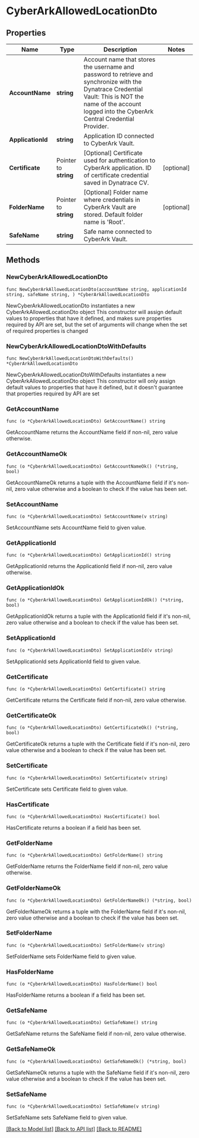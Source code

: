 # CyberArkAllowedLocationDto

## Properties

Name | Type | Description | Notes
------------ | ------------- | ------------- | -------------
**AccountName** | **string** | Account name that stores the username and password to retrieve and synchronize with the Dynatrace Credential Vault: This is NOT the name of the account logged into the CyberArk Central Credential Provider. | 
**ApplicationId** | **string** | Application ID connected to CyberArk Vault. | 
**Certificate** | Pointer to **string** | [Optional] Certificate used for authentication to CyberArk application. ID of certificate credential saved in Dynatrace CV. | [optional] 
**FolderName** | Pointer to **string** | [Optional] Folder name where credentials in CyberArk Vault are stored. Default folder name is &#39;Root&#39;. | [optional] 
**SafeName** | **string** | Safe name connected to CyberArk Vault. | 

## Methods

### NewCyberArkAllowedLocationDto

`func NewCyberArkAllowedLocationDto(accountName string, applicationId string, safeName string, ) *CyberArkAllowedLocationDto`

NewCyberArkAllowedLocationDto instantiates a new CyberArkAllowedLocationDto object
This constructor will assign default values to properties that have it defined,
and makes sure properties required by API are set, but the set of arguments
will change when the set of required properties is changed

### NewCyberArkAllowedLocationDtoWithDefaults

`func NewCyberArkAllowedLocationDtoWithDefaults() *CyberArkAllowedLocationDto`

NewCyberArkAllowedLocationDtoWithDefaults instantiates a new CyberArkAllowedLocationDto object
This constructor will only assign default values to properties that have it defined,
but it doesn't guarantee that properties required by API are set

### GetAccountName

`func (o *CyberArkAllowedLocationDto) GetAccountName() string`

GetAccountName returns the AccountName field if non-nil, zero value otherwise.

### GetAccountNameOk

`func (o *CyberArkAllowedLocationDto) GetAccountNameOk() (*string, bool)`

GetAccountNameOk returns a tuple with the AccountName field if it's non-nil, zero value otherwise
and a boolean to check if the value has been set.

### SetAccountName

`func (o *CyberArkAllowedLocationDto) SetAccountName(v string)`

SetAccountName sets AccountName field to given value.


### GetApplicationId

`func (o *CyberArkAllowedLocationDto) GetApplicationId() string`

GetApplicationId returns the ApplicationId field if non-nil, zero value otherwise.

### GetApplicationIdOk

`func (o *CyberArkAllowedLocationDto) GetApplicationIdOk() (*string, bool)`

GetApplicationIdOk returns a tuple with the ApplicationId field if it's non-nil, zero value otherwise
and a boolean to check if the value has been set.

### SetApplicationId

`func (o *CyberArkAllowedLocationDto) SetApplicationId(v string)`

SetApplicationId sets ApplicationId field to given value.


### GetCertificate

`func (o *CyberArkAllowedLocationDto) GetCertificate() string`

GetCertificate returns the Certificate field if non-nil, zero value otherwise.

### GetCertificateOk

`func (o *CyberArkAllowedLocationDto) GetCertificateOk() (*string, bool)`

GetCertificateOk returns a tuple with the Certificate field if it's non-nil, zero value otherwise
and a boolean to check if the value has been set.

### SetCertificate

`func (o *CyberArkAllowedLocationDto) SetCertificate(v string)`

SetCertificate sets Certificate field to given value.

### HasCertificate

`func (o *CyberArkAllowedLocationDto) HasCertificate() bool`

HasCertificate returns a boolean if a field has been set.

### GetFolderName

`func (o *CyberArkAllowedLocationDto) GetFolderName() string`

GetFolderName returns the FolderName field if non-nil, zero value otherwise.

### GetFolderNameOk

`func (o *CyberArkAllowedLocationDto) GetFolderNameOk() (*string, bool)`

GetFolderNameOk returns a tuple with the FolderName field if it's non-nil, zero value otherwise
and a boolean to check if the value has been set.

### SetFolderName

`func (o *CyberArkAllowedLocationDto) SetFolderName(v string)`

SetFolderName sets FolderName field to given value.

### HasFolderName

`func (o *CyberArkAllowedLocationDto) HasFolderName() bool`

HasFolderName returns a boolean if a field has been set.

### GetSafeName

`func (o *CyberArkAllowedLocationDto) GetSafeName() string`

GetSafeName returns the SafeName field if non-nil, zero value otherwise.

### GetSafeNameOk

`func (o *CyberArkAllowedLocationDto) GetSafeNameOk() (*string, bool)`

GetSafeNameOk returns a tuple with the SafeName field if it's non-nil, zero value otherwise
and a boolean to check if the value has been set.

### SetSafeName

`func (o *CyberArkAllowedLocationDto) SetSafeName(v string)`

SetSafeName sets SafeName field to given value.



[[Back to Model list]](../README.md#documentation-for-models) [[Back to API list]](../README.md#documentation-for-api-endpoints) [[Back to README]](../README.md)


